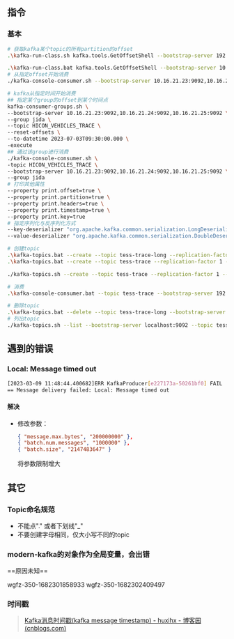 ## 指令

### 基本

```sh
# 获取kafka某个topic的所有partition的offset
.\kafka-run-class.sh kafka.tools.GetOffsetShell --bootstrap-server 192.168.1.115:9092 --topic tess-trace-nj

.\kafka-run-class.bat kafka.tools.GetOffsetShell --bootstrap-server 10.184.224.6:9092 --topic tess-trace
# 从指定offset开始消费
./kafka-console-consumer.sh --bootstrap-server 10.16.21.23:9092,10.16.21.24:9092,10.16.21.25:9092 --topic HICON_VEHICLES_TRACE --offset 35000000 --partition 16

# kafka从指定时间开始消费
## 指定某个group的offset到某个时间点
kafka-consumer-groups.sh \
--bootstrap-server 10.16.21.23:9092,10.16.21.24:9092,10.16.21.25:9092 \
--group jida \
--topic HICON_VEHICLES_TRACE \
--reset-offsets \
--to-datetime 2023-07-03T09:30:00.000 \
-execute
## 通过该group进行消费
./kafka-console-consumer.sh \
-topic HICON_VEHICLES_TRACE \
--bootstrap-server 10.16.21.23:9092,10.16.21.24:9092,10.16.21.25:9092 \
--group jida 
# 打印其他属性
--property print.offset=true \
--property print.partition=true \
--property print.headers=true \
--property print.timestamp=true \
--property print.key=true
# 指定序列化与反序列化方式
--key-deserializer "org.apache.kafka.common.serialization.LongDeserializer"	\
--value-deserializer "org.apache.kafka.common.serialization.DoubleDeserializer"

# 创建topic
.\kafka-topics.bat --create --topic tess-trace-long --replication-factor 1 --partitions 61 --bootstrap-server 192.168.1.115:9092
.\kafka-topics.bat --create --topic tess-trace --replication-factor 1 --partitions 61 --bootstrap-server 10.184.224.6:9092

./kafka-topics.sh --create --topic tess-trace --replication-factor 1 --partitions 11 --bootstrap-server 10.16.21.23:9092,10.16.21.24:9092,10.16.21.25:9092

# 消费
.\kafka-console-consumer.bat --topic tess-trace --bootstrap-server 192.168.1.118:9092 --partition 16

# 删除topic
.\kafka-topics.bat --delete --topic tess-trace-long --bootstrap-server 192.168.1.115:9092
# 列出topic
./kafka-topics.sh --list --bootstrap-server localhost:9092 --topic tess-trace
```

## 遇到的错误

### Local: Message timed out

```sh
[2023-03-09 11:48:44.400682]ERR KafkaProducer[e227173a-50261bf0] FAIL | [thrd:123.60.14.186:9092/bootstrap]: 123.60.14.186:9092/0: 2 request(s) timed out: disconnect (after 1001ms in state UP)
== Message delivery failed: Local: Message timed out
```

#### 解决

- 修改参数：

  ```json
  { "message.max.bytes", "200000000" },
  { "batch.num.messages", "1000000" },
  { "batch.size", "2147483647" }
  ```

  将参数限制增大

## 其它

### Topic命名规范

- 不能点"." 或者下划线"_"
- 不要创建字母相同，仅大小写不同的topic

### modern-kafka的对象作为全局变量，会出错

==原因未知==

wgfz-350-1682301858933
wgfz-350-1682302409497

### 时间戳

>[Kafka消息时间戳(kafka message timestamp) - huxihx - 博客园 (cnblogs.com)](https://www.cnblogs.com/huxi2b/p/6050778.html)
